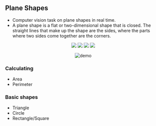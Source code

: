 ## Plane Shapes
* Computer vision task on plane shapes in real time.
* A plane shape is a flat or two-dimensional shape that is closed. The straight lines that make up the shape are the sides, where the parts where two sides come together are the corners.

<p align="center">
<img src="https://img.shields.io/static/v1?label=language&message=python&color=green"/>
<img src="https://img.shields.io/static/v1?label=package&message=opencv&color=yellow"/>
<img src="https://img.shields.io/static/v1?label=package&message=numpy&color=blue"/>
<img src="https://img.shields.io/static/v1?label=package&message=math&color=red"/>
</p>

<p align="center">
<img src="https://miro.medium.com/max/1000/1*lkkDTWufdC-rqPmOJFg1Rg.jpeg" alt="demo" align="center"/>
</p>

### Calculating
* Area 
* Perimeter

### Basic shapes
* Triangle
* Circle
* Rectangle/Square

